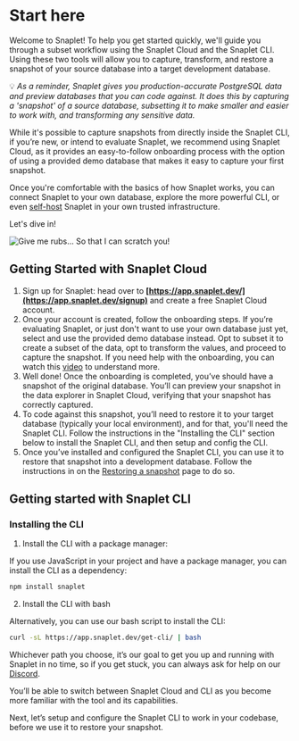 # Start here
Welcome to Snaplet! To help you get started quickly, we'll guide you through a subset workflow using the Snaplet Cloud and the Snaplet CLI. Using these two tools will allow you to capture, transform, and restore a snapshot of your source database into a target development database.

💡 _As a reminder, Snaplet gives you production-accurate PostgreSQL data and preview databases that you can code against. It does this by capturing a 'snapshot' of a source database, subsetting it to make smaller and easier to work with, and transforming any sensitive data._


While it's possible to capture snapshots from directly inside the Snaplet CLI, if you’re new, or intend to  evaluate Snaplet, we recommend using Snaplet Cloud, as it provides an easy-to-follow onboarding process with the option of using a provided demo database that makes it easy to capture your first snapshot. 

Once you're comfortable with the basics of how Snaplet works, you can connect Snaplet to your own database, explore the more powerful CLI, or even [self-host](/guides/self-hosting) Snaplet in your own trusted infrastructure.

Let's dive in!

<div style={{textAlign: 'center'}}>

![Give me rubs... So that I can scratch you!](/img/snaplet-playing.svg)
</div>

## Getting Started with Snaplet Cloud

1. Sign up for Snaplet: head over to **[https://app.snaplet.dev/](https://app.snaplet.dev/signup)** and create a free Snaplet Cloud account.
2. Once your account is created, follow the onboarding steps. If you’re evaluating Snaplet, or just don't want to use your own database just yet, select and use the provided demo database instead. Opt to subset it to create a subset of the data, opt to transform the values, and proceed to capture the snapshot. If you need help with the onboarding, you can watch this [video](https://www.loom.com/share/26f6aae49d8b425fb31358664d17e8a6) to understand more.
3. Well done! Once the onboarding is completed, you’ve should have a snapshot of the original database. You’ll can preview your snapshot in the data explorer in Snaplet Cloud, verifying that your snapshot has correctly captured.  
4. To code against this snapshot, you’ll need to restore it to your target database (typically your local environment), and for that, you'll need the Snaplet CLI. Follow the instructions in the "Installing the  CLI" section below to install the Snaplet CLI, and then setup and config the CLI.
5. Once you’ve installed and configured the Snaplet CLI, you can use it to restore that snapshot into a development database. Follow the instructions in on the [Restoring a snapshot](getting-started/restoring) page to do so.  
  
## Getting started with Snaplet CLI

### Installing the CLI

1. Install the CLI with a package manager: 

If you use JavaScript in your project and have a package manager, you can install the CLI as a dependency:

```bash
npm install snaplet
```

2. Install the CLI with bash

Alternatively, you can use our bash script to install the CLI:

```bash
curl -sL https://app.snaplet.dev/get-cli/ | bash
```

Whichever path you choose, it’s our goal to get you up and running with Snaplet in no time, so if you get stuck, you can always ask for help on our [Discord](https://app.snaplet.dev/chat). 

You’ll be able to switch between Snaplet Cloud and CLI as you become more familiar with the tool and its capabilities. 

Next, let’s setup and configure the Snaplet CLI to work in your codebase, before we use it to restore your snapshot.
